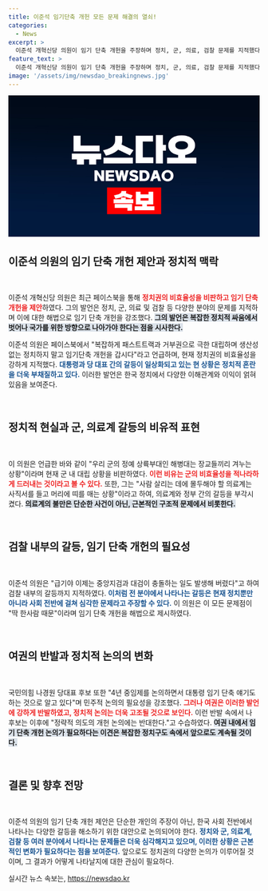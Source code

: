 ```yaml
---
title: 이준석 임기단축 개헌 모든 문제 해결의 열쇠!
categories:
  - News
excerpt: >
  이준석 개혁신당 의원이 임기 단축 개헌을 주장하며 정치, 군, 의료, 검찰 문제를 지적했다. 대통령의 권력 집중이 문제라는 이 의원의 시선은 과연 어떤 변화를 예고할까? 클릭하여 자세히 알아보세요!
feature_text: >
  이준석 개혁신당 의원이 임기 단축 개헌을 주장하며 정치, 군, 의료, 검찰 문제를 지적했다. 대통령의 권력 집중이 문제라는 이 의원의 시선은 과연 어떤 변화를 예고할까? 클릭하여 자세히 알아보세요!
image: '/assets/img/newsdao_breakingnews.jpg'
---
```


<p><img src="/assets/img/newsdao_breakingnews.jpg" alt="flaretime 속보" /></p>

<h2 data-ke-size="size26">이준석 의원의 임기 단축 개헌 제안과 정치적 맥락</h2>

<p data-ke-size="size16">&nbsp;</p>

<p>이준석 개혁신당 의원은 최근 페이스북을 통해 <b><span style="color: #ee2323;">정치권의 비효율성을 비판하고 임기 단축 개헌을 제안</span></b>하였다. 그의 발언은 정치, 군, 의료 및 검찰 등 다양한 분야의 문제를 지적하며 이에 대한 해법으로 임기 단축 개헌을 강조했다. <b><span style="background-color: #21538527;">그의 발언은 복잡한 정치적 싸움에서 벗어나 국가를 위한 방향으로 나아가야 한다는 점을 시사한다.</span></b> </p>

<p>이준석 의원은 페이스북에서 "복잡하게 패스트트랙과 거부권으로 극한 대립하며 생산성 없는 정치하지 말고 임기단축 개헌을 갑시다"라고 언급하며, 현재 정치권의 비효율성을 강하게 지적했다. <b><span style="color: #1a5490;">대통령과 당 대표 간의 갈등이 일상화되고 있는 현 상황은 정치적 혼란을 더욱 부채질하고 있다.</span></b> 이러한 발언은 한국 정치에서 다양한 이해관계와 이익이 얽혀 있음을 보여준다.</p>

<p data-ke-size="size16">&nbsp;</p>

<h2 data-ke-size="size26">정치적 현실과 군, 의료계 갈등의 비유적 표현</h2>

<p data-ke-size="size16">&nbsp;</p>

<p>이 의원은 언급한 바와 같이 "우리 군의 정예 상륙부대인 해병대는 장교들끼리 겨누는 상황"이라며 현재 군 내 대립 상황을 비판하였다. <b><span style="color: #ee2323;">이런 비유는 군의 비효율성을 적나라하게 드러내는 것이라고 볼 수 있다.</span></b> 또한, 그는 "사람 살리는 데에 몰두해야 할 의료계는 사직서를 들고 머리에 띠를 매는 상황"이라고 하여, 의료계와 정부 간의 갈등을 부각시켰다. <b><span style="background-color: #21538527;">의료계의 불만은 단순한 사건이 아닌, 근본적인 구조적 문제에서 비롯한다.</span></b></p>

<p data-ke-size="size16">&nbsp;</p>

<h2 data-ke-size="size26">검찰 내부의 갈등, 임기 단축 개헌의 필요성</h2>

<p data-ke-size="size16">&nbsp;</p>

<p>이준석 의원은 "급기야 이제는 중앙지검과 대검이 충돌하는 일도 발생해 버렸다"고 하여 검찰 내부의 갈등까지 지적하였다. <b><span style="color: #1a5490;">이처럼 전 분야에서 나타나는 갈등은 현재 정치뿐만 아니라 사회 전반에 걸쳐 심각한 문제라고 주장할 수 있다.</span></b> 이 의원은 이 모든 문제점이 "딱 한사람 때문"이라며 임기 단축 개헌을 해법으로 제시하였다.</p>

<p data-ke-size="size16">&nbsp;</p>

<h2 data-ke-size="size26">여권의 반발과 정치적 논의의 변화</h2>

<p data-ke-size="size16">&nbsp;</p>

<p>국민의힘 나경원 당대표 후보 또한 "4년 중임제를 논의하면서 대통령 임기 단축 얘기도 하는 것으로 알고 있다"며 민주적 논의의 필요성을 강조했다. <b><span style="color: #ee2323;">그러나 여권은 이러한 발언에 강하게 반발하였고, 정치적 논의는 더욱 고조될 것으로 보인다.</span></b> 이런 반발 속에서 나 후보는 이후에 "정략적 의도의 개헌 논의에는 반대한다."고 수습하였다. <b><span style="background-color: #21538527;">여권 내에서 임기 단축 개헌 논의가 필요하다는 이견은 복잡한 정치구도 속에서 앞으로도 계속될 것이다.</span></b></p>

<p data-ke-size="size16">&nbsp;</p>

<h2 data-ke-size="size26">결론 및 향후 전망</h2>

<p data-ke-size="size16">&nbsp;</p>

<p>이준석 의원의 임기 단축 개헌 제안은 단순한 개인의 주장이 아닌, 한국 사회 전반에서 나타나는 다양한 갈등을 해소하기 위한 대안으로 논의되어야 한다. <b><span style="color: #1a5490;">정치와 군, 의료계, 검찰 등 여러 분야에서 나타나는 문제들은 더욱 심각해지고 있으며, 이러한 상황은 근본적인 변화가 필요하다는 점을 보여준다.</span></b> 앞으로도 정치권의 다양한 논의가 이루어질 것이며, 그 결과가 어떻게 나타날지에 대한 관심이 필요하다.</p>
실시간 뉴스 속보는, <a href="https://newsdao.kr" rel="dofollow">https://newsdao.kr</a>


